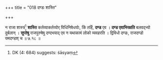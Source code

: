 +++
title = "018 दण्डः शास्ति"

+++


न राजा शास्त्रं[^२३] **शास्ति** कर्तव्याकर्तव्योर् विधिनिषेधयोः, किं तर्हि, **दण्ड** एव । **दण्ड एवाभिरक्षति** बलवद्भ्यो दुर्बलान् । **सुप्तेषु** राजपुरुषेषु दण्दभयाद् एव न यथाकामं लोको व्यवहरति । द्विविधो दण्डः, राजदण्डो यमदण्डश् च ॥ ७.१८ ॥


[^२३]:
     DK (4: 684) suggests: śāsyaṃ